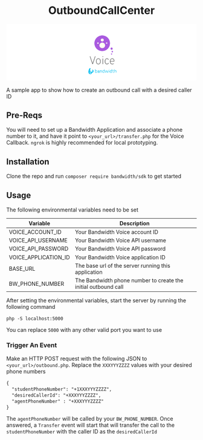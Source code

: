 <div align="center">

# OutboundCallCenter

![BW_all](../../.readme_images/BW_Voice.png)

</div>


A sample app to show how to create an outbound call with a desired caller ID

## Pre-Reqs

You will need to set up a Bandwidth Application and associate a phone number to it, and have it point to `<your_url>/transfer.php` for the Voice Callback. `ngrok` is highly recommended for local prototyping.

## Installation

Clone the repo and run `composer require bandwidth/sdk` to get started

## Usage

The following environmental variables need to be set

| Variable | Description |
|--|--|
| VOICE_ACCOUNT_ID | Your Bandwidth Voice account ID |
| VOICE_API_USERNAME | Your Bandwidth Voice API username |
| VOICE_API_PASSWORD | Your Bandwidth Voice API password |
| VOICE_APPLICATION_ID | Your Bandwidth Voice application ID |
| BASE_URL | The base url of the server running this application |
| BW_PHONE_NUMBER | The Bandwidth phone number to create the initial outbound call |

After setting the environmental variables, start the server by running the following command

```
php -S localhost:5000
```

You can replace `5000` with any other valid port you want to use

### Trigger An Event

Make an HTTP POST request with the following JSON to `<your_url>/outbound.php`. Replace the `XXXYYYZZZZ` values with your desired phone numbers

```
{
  "studentPhoneNumber": "+1XXXYYYZZZZ",
  "desiredCallerId": "+XXXYYYZZZZ",
  "agentPhoneNumber" : "+XXXYYYZZZZ"
}
```

The `agentPhoneNumber` will be called by your `BW_PHONE_NUMBER`. Once answered, a `Transfer` event will start that will transfer the call to the `studentPhoneNumber` with the caller ID as the `desiredCallerId`
